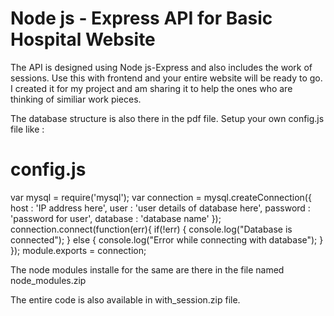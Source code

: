 # Node js - Express API for Basic Hospital Website

The API is designed using Node js-Express and also includes the work of sessions. Use this with frontend and your entire website will be ready to go.
I created it for my project and am sharing it to help the ones who are thinking of similiar work pieces.

The database structure is also there in the pdf file.
Setup your own config.js file like : 

# config.js

var mysql      = require('mysql');
var connection = mysql.createConnection({
  host     : 'IP address here',
  user     : 'user details of database here',
  password : 'password for user',
  database : 'database name'
});
connection.connect(function(err){
if(!err) {
    console.log("Database is connected");
} else {
    console.log("Error while connecting with database");
}
});
module.exports = connection;


The node modules installe for the same are there in the file named node_modules.zip


The entire code is also available in with_session.zip file.
